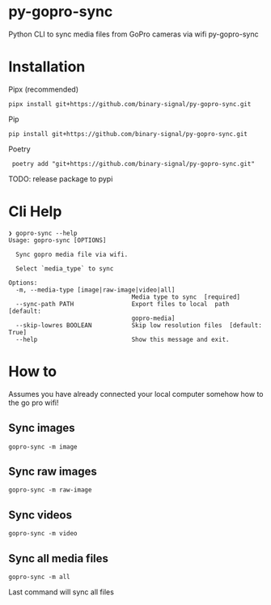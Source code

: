 # py-gopro-sync
Python CLI to sync media files from GoPro cameras via wifi
py-gopro-sync

# Installation



Pipx (recommended)
```shell
pipx install git+https://github.com/binary-signal/py-gopro-sync.git
```

 Pip
 ```shell
 pip install git+https://github.com/binary-signal/py-gopro-sync.git
 ```
 

Poetry
```shell
 poetry add "git+https://github.com/binary-signal/py-gopro-sync.git"
 ```
 
 TODO: release package to pypi


# Cli Help

```shell
❯ gopro-sync --help
Usage: gopro-sync [OPTIONS]

  Sync gopro media file via wifi.

  Select `media_type` to sync

Options:
  -m, --media-type [image|raw-image|video|all]
                                  Media type to sync  [required]
  --sync-path PATH                Export files to local  path  [default:
                                  gopro-media]
  --skip-lowres BOOLEAN           Skip low resolution files  [default: True]
  --help                          Show this message and exit.
  ```
 
 # How to
 
 Assumes you have already connected your local computer somehow how to the go pro wifi!
 
 ## Sync images
 ```shell
 gopro-sync -m image
 ```
 
 ## Sync raw images
 ```shell
 gopro-sync -m raw-image
 ```
 
 ## Sync videos
 ```shell
 gopro-sync -m video
 ```
 
 ## Sync all media files
 ```shell
 gopro-sync -m all
 ```
 Last command will sync all files
